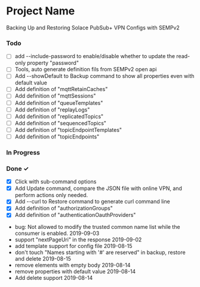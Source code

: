 # Project Name

Backing Up and Restoring Solace PubSub+ VPN Configs with SEMPv2

### Todo

- [ ] add --include-password to  enable/disable whether to update the read-only property "password"  
- [ ] Tools, auto generate definition fils from  SEMPv2 open api  
- [ ] Add --showDefault to Backup command to show  all properties even with default value  
- [ ] Add definition of "mqttRetainCaches"  
- [ ] Add definition of "mqttSessions"  
- [ ] Add definition of "queueTemplates"  
- [ ] Add definition of "replayLogs"  
- [ ] Add definition of "replicatedTopics"  
- [ ] Add definition of "sequencedTopics"  
- [ ] Add definition of "topicEndpointTemplates"  
- [ ] Add definition of "topicEndpoints"  

### In Progress


### Done ✓

- [x] Click with sub-command options  
- [x] Add Update command, compare the JSON file with online VPN, and perform actions only needed.  
- [x] Add  --curl to Restore command to generate curl  command line  
- [x] Add definition of "authorizationGroups"  
- [x] Add definition of "authenticationOauthProviders"  
- bug: Not allowed to modify the trusted common name list while the consumer is enabled. 2019-09-03  
- support "nextPageUri" in the response 2019-09-02  
- add template support for config file 2019-08-15  
- don't touch "Names starting with '#' are reserved" in backup, restore and delete 2019-08-15  
- remove elements with empty body 2019-08-14  
- remove properties with default value 2019-08-14  
- Add delete support 2019-08-14  

